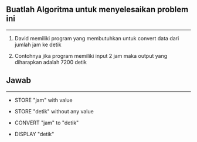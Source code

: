 ## Buatlah Algoritma untuk menyelesaikan problem ini
--------------------------------------------------------

1. David memiliki program yang membutuhkan untuk convert data dari jumlah jam ke detik

2. Contohnya jika program memiliki input 2 jam maka output yang diharapkan adalah 7200 detik


## Jawab
--------------------------------------------------------
* STORE "jam" with value

* STORE "detik" without any value

* CONVERT "jam" to "detik"

* DISPLAY "detik"
